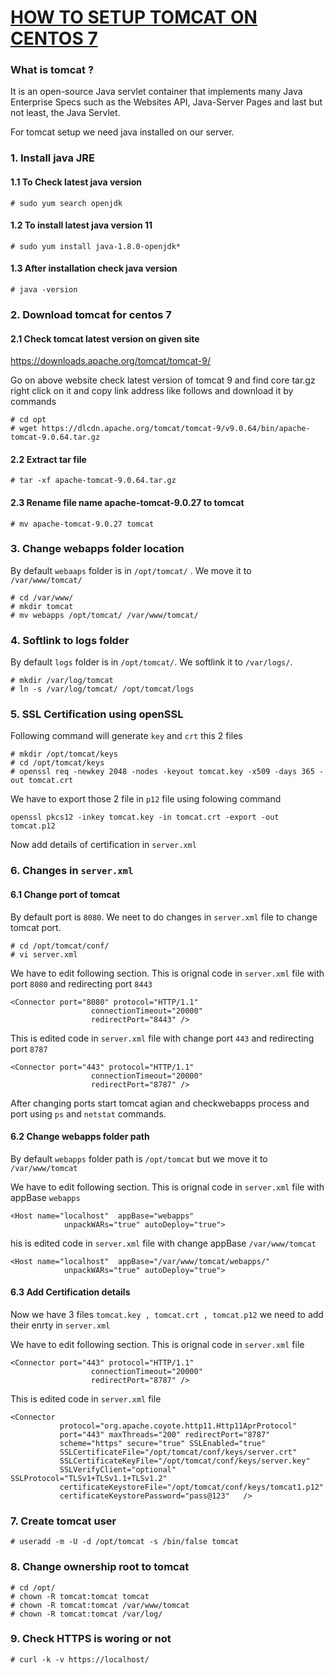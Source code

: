 #    	<u>HOW TO SETUP TOMCAT ON CENTOS 7</u>



###  **What is tomcat ?**
It is an open-source Java servlet container that implements many Java Enterprise Specs such as the Websites API, Java-Server Pages and last but not least, the Java Servlet.

For tomcat setup we need java installed on our server.



### **1. Install java JRE** 

#### **1.1 To Check latest java version**
```
# sudo yum search openjdk
```
#### **1.2 To install latest java version 11**
```
# sudo yum install java-1.8.0-openjdk*
```
#### **1.3 After installation check java version**

```
# java -version
```

### **2. Download tomcat for centos 7**

#### **2.1 Check tomcat latest version on given site**

https://downloads.apache.org/tomcat/tomcat-9/

Go on above website check latest version of tomcat 9 and find core tar.gz right click on it and copy link address like follows and download it by commands
```
# cd opt
# wget https://dlcdn.apache.org/tomcat/tomcat-9/v9.0.64/bin/apache-tomcat-9.0.64.tar.gz
```
#### **2.2 Extract tar file**

```
# tar -xf apache-tomcat-9.0.64.tar.gz    
```

#### **2.3 Rename file name apache-tomcat-9.0.27 to tomcat**
```
# mv apache-tomcat-9.0.27 tomcat
```

### 3. Change webapps folder location 

By default `webaaps` folder is in `/opt/tomcat/` . We move it to `/var/www/tomcat/`

```
# cd /var/www/
# mkdir tomcat
# mv webapps /opt/tomcat/ /var/www/tomcat/
```

### 4. Softlink to logs folder 

By default `logs` folder is in `/opt/tomcat/`.  We softlink it to `/var/logs/`.

```
# mkdir /var/log/tomcat
# ln -s /var/log/tomcat/ /opt/tomcat/logs
```

### 5. SSL Certification using openSSL

Following command will generate `key` and `crt` this 2 files
```
# mkdir /opt/tomcat/keys
# cd /opt/tomcat/keys
# openssl req -newkey 2048 -nodes -keyout tomcat.key -x509 -days 365 -out tomcat.crt
```
We have to export those 2 file in `p12` file using folowing command
```
openssl pkcs12 -inkey tomcat.key -in tomcat.crt -export -out tomcat.p12
```
Now add details of certification  in `server.xml` 

### 6. Changes in `server.xml` 
#### **6.1 Change port of tomcat**

By default port is `8080`. We neet to do changes in `server.xml` file to change tomcat port. 
```
# cd /opt/tomcat/conf/
# vi server.xml
```
We have to edit following section. This is orignal code in `server.xml` file with port  `8080` and redirecting port `8443`
```
<Connector port="8080" protocol="HTTP/1.1"
	              connectionTimeout="20000"
	              redirectPort="8443" />
```
This is edited code in `server.xml` file with change port `443` and redirecting port `8787`

```
<Connector port="443" protocol="HTTP/1.1"
                  connectionTimeout="20000"
                  redirectPort="8787" />
```
After changing ports start tomcat agian and checkwebapps process and port using `ps` and `netstat` commands.

#### **6.2 Change webapps folder path**

By default `webapps` folder path is `/opt/tomcat` but we move it to `/var/www/tomcat`

We have to edit following section. This is orignal code in `server.xml` file with appBase  `webapps` 
```
<Host name="localhost"  appBase="webapps"
            unpackWARs="true" autoDeploy="true">
```
his is edited code in `server.xml` file with change appBase `/var/www/tomcat`
```
<Host name="localhost"  appBase="/var/www/tomcat/webapps/"
            unpackWARs="true" autoDeploy="true">
```
####    **6.3 Add Certification details**

Now we have 3 files `tomcat.key , tomcat.crt , tomcat.p12` we need to add their enrty in `server.xml`

We have to edit following section. This is orignal code in `server.xml` file
```
<Connector port="443" protocol="HTTP/1.1"
                  connectionTimeout="20000"
                  redirectPort="8787" />
```
This is edited code in `server.xml` file
```
<Connector
           protocol="org.apache.coyote.http11.Http11AprProtocol"
           port="443" maxThreads="200" redirectPort="8787"
           scheme="https" secure="true" SSLEnabled="true"
           SSLCertificateFile="/opt/tomcat/conf/keys/server.crt"
           SSLCertificateKeyFile="/opt/tomcat/conf/keys/server.key"
           SSLVerifyClient="optional" SSLProtocol="TLSv1+TLSv1.1+TLSv1.2"
           certificateKeystoreFile="/opt/tomcat/conf/keys/tomcat1.p12"
      	   certificateKeystorePassword="pass@123"	/>
```

### 7. Create tomcat user 
```
# useradd -m -U -d /opt/tomcat -s /bin/false tomcat
```

### 8. Change ownership root to tomcat
```
# cd /opt/
# chown -R tomcat:tomcat tomcat
# chown -R tomcat:tomcat /var/www/tomcat
# chown -R tomcat:tomcat /var/log/
```

### 9. Check HTTPS is woring or not
```
# curl -k -v https://localhost/
```

